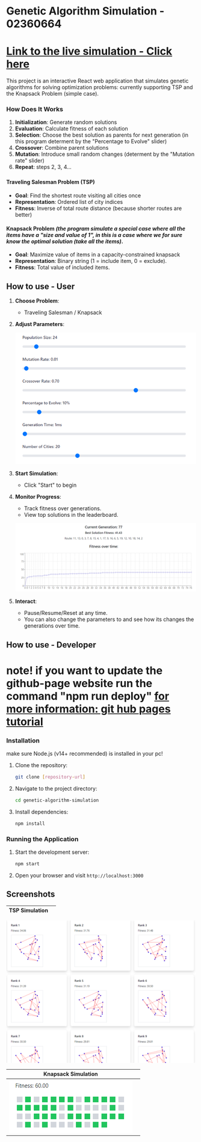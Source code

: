 # Genetic Algorithm Simulation - 02360664

# [Link to the live simulation - Click here](https://erandaniel.github.io/02360664-GeneticAlgorithmsSimulation/)


This project is an interactive React web application that simulates genetic algorithms for solving optimization problems: currently supporting TSP and the Knapsack Problem (simple case).


### How Does It Works

1. **Initialization**: Generate random solutions
2. **Evaluation**: Calculate fitness of each solution
3. **Selection**: Choose the best solution as parents for next generation (in this program determent by the "Percentage to Evolve" slider)
4. **Crossover**: Combine parent solutions
5. **Mutation**: Introduce small random changes (determent by the "Mutation rate" slider)
6. **Repeat**:  steps 2, 3, 4...


###  

#### Traveling Salesman Problem (TSP)
- **Goal**: Find the shortest route visiting all cities once
- **Representation**: Ordered list of city indices
- **Fitness**: Inverse of total route distance (because shorter routes are better)

#### Knapsack Problem *(the program simulate a special case where all the items have a "size and value of 1", in this is a case where we for sure know the optimal solution (take all the items)*.
- **Goal**: Maximize value of items in a capacity-constrained knapsack
- **Representation**: Binary string (1 = include item, 0 = exclude).
- **Fitness**: Total value of included items.


## How to use - User

1. **Choose Problem**:
   - Traveling Salesman / Knapsack

2. **Adjust Parameters**:

   ![Parameter Adjustment](public/Parameters.png)

3. **Start Simulation**:
   - Click "Start" to begin

4. **Monitor Progress**:
   - Track fitness over generations.
   - View top solutions in the leaderboard.

   ![Progress Monitoring](public/over_time.png)

5. **Interact**:
   - Pause/Resume/Reset at any time.
   - You can also change the parameters to and see how its changes the generations over time.




## How to use - Developer

# note! if you want to update the github-page website run the command "npm run deploy" [for more information: git hub pages tutorial](https://github.com/gitname/react-gh-pages?tab=readme-ov-file)
### Installation

make sure Node.js (v14+ recommended) is installed in your pc!
1. Clone the repository:
   ```bash
   git clone [repository-url]
   ```
2. Navigate to the project directory:
   ```bash
   cd genetic-algorithm-simulation
   ```
3. Install dependencies:
   ```bash
   npm install
   ```

### Running the Application

1. Start the development server:
   ```bash
   npm start
   ```
2. Open your browser and visit `http://localhost:3000`


## Screenshots
| TSP Simulation ||
|----------------|---------------------|
![Genetic Algorithm Simulation Banner](public/leaderboard.png)


|  Knapsack Simulation ||
|----------------|---------------------|
| ![Knapsack Screenshot](public/k1.png) |
